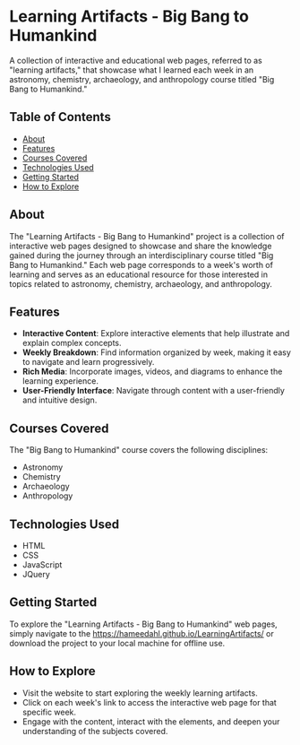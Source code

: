 # Learning Artifacts - Big Bang to Humankind

A collection of interactive and educational web pages, referred to as "learning artifacts," that showcase what I learned each week in an astronomy, chemistry, archaeology, and anthropology course titled "Big Bang to Humankind."

## Table of Contents

- [About](#about)
- [Features](#features)
- [Courses Covered](#courses-covered)
- [Technologies Used](#technologies-used)
- [Getting Started](#getting-started)
- [How to Explore](#how-to-explore)

## About

The "Learning Artifacts - Big Bang to Humankind" project is a collection of interactive web pages designed to showcase and share the knowledge gained during the journey through an interdisciplinary course titled "Big Bang to Humankind." Each web page corresponds to a week's worth of learning and serves as an educational resource for those interested in topics related to astronomy, chemistry, archaeology, and anthropology.

## Features

- **Interactive Content**: Explore interactive elements that help illustrate and explain complex concepts.
- **Weekly Breakdown**: Find information organized by week, making it easy to navigate and learn progressively.
- **Rich Media**: Incorporate images, videos, and diagrams to enhance the learning experience.
- **User-Friendly Interface**: Navigate through content with a user-friendly and intuitive design.

## Courses Covered

The "Big Bang to Humankind" course covers the following disciplines:

- Astronomy
- Chemistry
- Archaeology
- Anthropology

## Technologies Used

- HTML
- CSS
- JavaScript
- JQuery

## Getting Started

To explore the "Learning Artifacts - Big Bang to Humankind" web pages, simply navigate to the https://hameedahl.github.io/LearningArtifacts/ or download the project to your local machine for offline use.

## How to Explore

- Visit the website to start exploring the weekly learning artifacts.
- Click on each week's link to access the interactive web page for that specific week.
- Engage with the content, interact with the elements, and deepen your understanding of the subjects covered.

